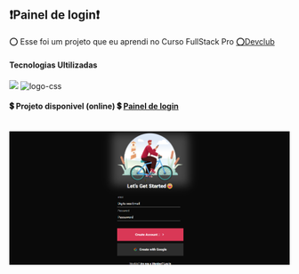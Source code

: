 
<h1 aling="center">
<h2>❗Painel de login❗ </h2>
</h1>
<p>	⭕ Esse foi um projeto que eu aprendi no Curso FullStack Pro  <a href="https://aulas.devclub.com.br/m/courses?showcase=2/">	⭕Devclub</a></>

<h4>Tecnologias Ultilizadas</h4>
 <img  align-items="center" height="15"padding="10" top="10" src="https://img.shields.io/badge/HTML5-E34F26?style=for-the-badge&logo=html5&logoColor=white alt="logo-html" />
 <img  align-items="center" height="15" src="https://img.shields.io/badge/CSS3-1572B6?style=for-the-badge&logo=css3&logoColor=white" alt="logo-css" />
 
 <h4>💲  Projeto disponivel (online) 💲 <a href="https://shiny-stroopwafel-d6cc22.netlify.app/"💲 >Painel de login</a></h4>
 <br>
<img src="https://github.com/zenaldo-oliveira/panel-de-login/blob/main/imagem.lconectada.png?raw=true" alt="img-logo-pc"/>

